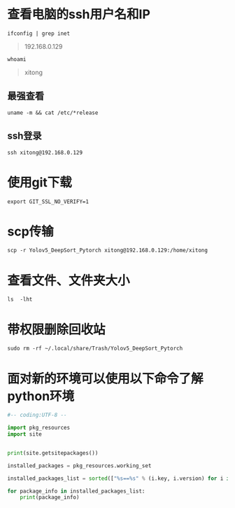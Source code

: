 # 查看电脑的ssh用户名和IP
```
ifconfig | grep inet
```
> 192.168.0.129
```
whoami
```
> xitong
## 最强查看
```
uname -m && cat /etc/*release
```
## ssh登录
```
ssh xitong@192.168.0.129
```

# 使用git下载
```
export GIT_SSL_NO_VERIFY=1
```

# scp传输
```
scp -r Yolov5_DeepSort_Pytorch xitong@192.168.0.129:/home/xitong
```

# 查看文件、文件夹大小
```
ls  -lht
```

# 带权限删除回收站
```
sudo rm -rf ~/.local/share/Trash/Yolov5_DeepSort_Pytorch
```

# 面对新的环境可以使用以下命令了解python环境
```python
#-- coding:UTF-8 --

import pkg_resources
import site


print(site.getsitepackages())

installed_packages = pkg_resources.working_set

installed_packages_list = sorted(["%s==%s" % (i.key, i.version) for i in installed_packages])

for package_info in installed_packages_list:
    print(package_info)
```

